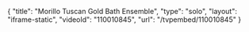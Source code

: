 {
    "title": "Morillo Tuscan Gold Bath Ensemble",
    "type": "solo",
    "layout": "iframe-static",
    "videoId": "110010845",
    "url": "\/tvpembed\/110010845"
}